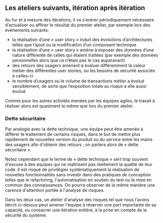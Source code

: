 ## Les ateliers suivants, itération après itération

Au fur et à mesure des itérations, il va s’avérer périodiquement nécessaire d’actualiser ou affiner le résultat du premier atelier, par exemple lors des événements suivants:

* la réalisation d’une « user story » induit des évolutions d’architectures telles que l’ajout ou la modification d’un composant technique
* la réalisation d’une « user story » amène à exposer des données d’une nature différente de celles qui étaient traitées \(par exemple des données personnelles alors que ce n’étais pas le cas auparavant\)
* des retours des usagers amènent à évaluer différemment la valeur métier des différentes user stories, ou les besoins de sécurité associés à celles-ci
* le nombre d’usagers ou le volume de transactions métier a évolué sensiblement, de sorte que l’exposition totale au risque a elle aussi évolué

Comme pour les autres activités menées par les équipes agiles, le travail à réaliser alors est quasiment le même que lors du premier atelier.

### Dette sécuritaire

Par analogie avec la dette technique, une équipe peut être amenée à différer le traitement de certains risques, dans le but de mettre plus rapidement de nouvelles version du produit ou du service entre les mains des usagers afin d'obtenir des retours ; on parlera alors de « dette sécuritaire ».

Notez cependant que le terme de « dette technique » sert trop souvent d'excuse à des équipes qui ne maîtrisent pas réellement la qualité de leur code. Il est risqué de privilégier systématiquement la réalisation de nouvelles fonctionnalités sans investir dans des pratiques de conception telles que le refactoring, l'automatisation en soutien du test ou la mise en commun des connaissances. On pourra observer de la même manière une carence d'attention portée à l'analyse de risques.

Dans les deux cas, un atelier d'analyse des risques tel que nous l'avons décrit ci-dessus peut amener l'équipe à réserver une part importante de sa capacité, ou consacrer une itération entière, à la prise en compte de la sécurité du système.


